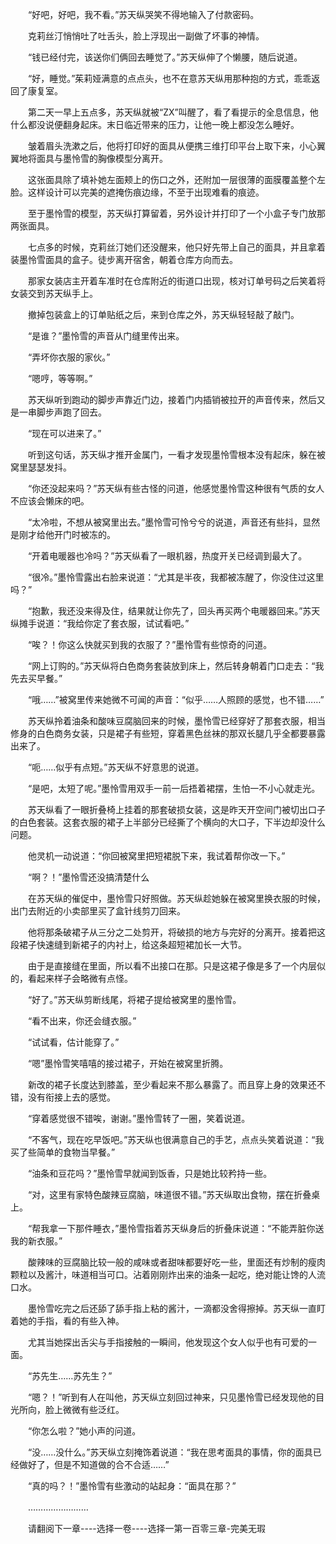 <div class="read-content j_readContent" id="">
                <p>　　“好吧，好吧，我不看。”苏天纵哭笑不得地输入了付款密码。<p>　　克莉丝汀悄悄吐了吐舌头，脸上浮现出一副做了坏事的神情。<p>　　“钱已经付完，该送你们俩回去睡觉了。”苏天纵伸了个懒腰，随后说道。<p>　　“好，睡觉。”茱莉娅满意的点点头，也不在意苏天纵用那种抱的方式，乖乖返回了康复室。<p>　　第二天一早上五点多，苏天纵就被“ZX”叫醒了，看了看提示的全息信息，他什么都没说便翻身起床。末日临近带来的压力，让他一晚上都没怎么睡好。<p>　　皱着眉头洗漱之后，他将打印好的面具从便携三维打印平台上取下来，小心翼翼地将面具与墨怜雪的胸像模型分离开。<p>　　这张面具除了填补她左面颊上的伤口之外，还附加一层很薄的面膜覆盖整个左脸。这样设计可以完美的遮掩伤痕边缘，不至于出现难看的痕迹。<p>　　至于墨怜雪的模型，苏天纵打算留着，另外设计并打印了一个小盒子专门放那两张面具。<p>　　七点多的时候，克莉丝汀她们还没醒来，他只好先带上自己的面具，并且拿着装墨怜雪面具的盒子。徒步离开宿舍，朝着仓库方向而去。<p>　　那家女装店主开着车准时在仓库附近的街道口出现，核对订单号码之后笑着将女装交到苏天纵手上。<p>　　撤掉包装盒上的订单贴纸之后，来到仓库之外，苏天纵轻轻敲了敲门。<p>　　“是谁？”墨怜雪的声音从门缝里传出来。<p>　　“弄坏你衣服的家伙。”<p>　　“嗯哼，等等啊。”<p>　　苏天纵听到跑动的脚步声靠近门边，接着门内插销被拉开的声音传来，然后又是一串脚步声跑了回去。<p>　　“现在可以进来了。”<p>　　听到这句话，苏天纵才推开金属门，一看才发现墨怜雪根本没有起床，躲在被窝里瑟瑟发抖。<p>　　“你还没起来吗？”苏天纵有些古怪的问道，他感觉墨怜雪这种很有气质的女人不应该会懒床的吧。<p>　　“太冷啦，不想从被窝里出去。”墨怜雪可怜兮兮的说道，声音还有些抖，显然是刚才给他开门时被冻的。<p>　　“开着电暖器也冷吗？”苏天纵看了一眼机器，热度开关已经调到最大了。<p>　　“很冷。”墨怜雪露出右脸来说道：“尤其是半夜，我都被冻醒了，你没住过这里吗？”<p>　　“抱歉，我还没来得及住，结果就让你先了，回头再买两个电暖器回来。”苏天纵摊手说道：“我给你定了套衣服，试试看吧。”<p>　　“唉？！你这么快就买到我的衣服了？”墨怜雪有些惊奇的问道。<p>　　“网上订购的。”苏天纵将白色商务套装放到床上，然后转身朝着门口走去：“我先去买早餐。”<p>　　“哦……”被窝里传来她微不可闻的声音：“似乎……人照顾的感觉，也不错……”<p>　　苏天纵拎着油条和酸味豆腐脑回来的时候，墨怜雪已经穿好了那套衣服，相当修身的白色商务女装，只是裙子有些短，穿着黑色丝袜的那双长腿几乎全都要暴露出来了。<p>　　“呃……似乎有点短。”苏天纵不好意思的说道。<p>　　“是吧，太短了呢。”墨怜雪用双手一前一后捂着裙摆，生怕一不小心就走光。<p>　　苏天纵看了一眼折叠椅上挂着的那套破损女装，这是昨天开空间门被切出口子的白色套装。这套衣服的裙子上半部分已经撕了个横向的大口子，下半边却没什么问题。<p>　　他灵机一动说道：“你回被窝里把短裙脱下来，我试着帮你改一下。”<p>　　“啊？！”墨怜雪还没搞清楚什么<p>　　在苏天纵的催促中，墨怜雪只好照做。苏天纵趁她躲在被窝里换衣服的时候，出门去附近的小卖部里买了盒针线剪刀回来。<p>　　他将那条破裙子从三分之二处剪开，将破损的地方与完好的分离开。接着把这段裙子快速缝到新裙子的内衬上，给这条超短裙加长一大节。<p>　　由于是直接缝在里面，所以看不出接口在那。只是这裙子像是多了一个内层似的，看起来样子会略微有点怪。<p>　　“好了。”苏天纵剪断线尾，将裙子提给被窝里的墨怜雪。<p>　　“看不出来，你还会缝衣服。”<p>　　“试试看，估计能穿了。”<p>　　“嗯”墨怜雪笑嘻嘻的接过裙子，开始在被窝里折腾。<p>　　新改的裙子长度达到膝盖，至少看起来不那么暴露了。而且穿上身的效果还不错，没有衔接上去的感觉。<p>　　“穿着感觉很不错唉，谢谢。”墨怜雪转了一圈，笑着说道。<p>　　“不客气，现在吃早饭吧。”苏天纵也很满意自己的手艺，点点头笑着说道：“我买了些简单的食物当早餐。”<p>　　“油条和豆花吗？”墨怜雪早就闻到饭香，只是她比较矜持一些。<p>　　“对，这里有家特色酸辣豆腐脑，味道很不错。”苏天纵取出食物，摆在折叠桌上。<p>　　“帮我拿一下那件睡衣，”墨怜雪指着苏天纵身后的折叠床说道：“不能弄脏你送我的新衣服。”<p>　　酸辣味的豆腐脑比较一般的咸味或者甜味都要好吃一些，里面还有炒制的瘦肉颗粒以及酱汁，味道相当可口。沾着刚刚炸出来的油条一起吃，绝对能让馋的人流口水。<p>　　墨怜雪吃完之后还舔了舔手指上粘的酱汁，一滴都没舍得擦掉。苏天纵一直盯着她的手指，看的有些入神。<p>　　尤其当她探出舌尖与手指接触的一瞬间，他发现这个女人似乎也有可爱的一面。<p>　　“苏先生……苏先生？”<p>　　“嗯？！”听到有人在叫他，苏天纵立刻回过神来，只见墨怜雪已经发现他的目光所向，脸上微微有些泛红。<p>　　“你怎么啦？”她小声的问道。<p>　　“没……没什么。”苏天纵立刻掩饰着说道：“我在思考面具的事情，你的面具已经做好了，但是不知道做的合不合适……”<p>　　“真的吗？！”墨怜雪有些激动的站起身：“面具在那？”<p>　　……………………<p>　　请翻阅下一章----选择一卷----选择一第一百零三章-完美无瑕<p> 
            </div>